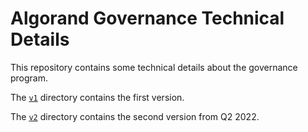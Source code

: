 # Algorand Governance Technical Details

This repository contains some technical details about the governance program.

The [`v1`](./v1/) directory contains the first version.

The [`v2`](./v2/) directory contains the second version from Q2 2022.
